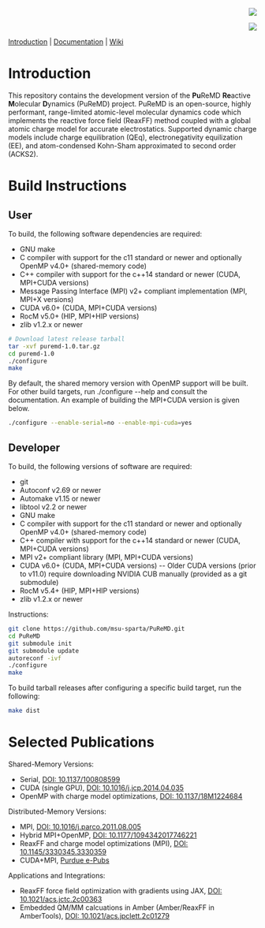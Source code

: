 <p align="right">
 <img src="https://github.com/msu-sparta/PuReMD/actions/workflows/build_test_serial.yml/badge.svg">
</p>
<p align="right">
 <img src="https://github.com/msu-sparta/PuReMD/actions/workflows/build_test_mpi.yml/badge.svg">
</p>

[Introduction](https://github.com/MSU-SParTA/PuReMD#introduction) |
[Documentation](https://github.com/MSU-SParTA/PuReMD/doc) |
[Wiki](https://github.com/MSU-SParTA/PuReMD/wikis/home)

# Introduction

This repository contains the development version of the **Pu**ReMD **Re**active
**M**olecular **D**ynamics (PuReMD) project.  PuReMD is an open-source, highly
performant, range-limited atomic-level molecular dynamics code which implements
the reactive force field (ReaxFF) method coupled with a global atomic charge
model for accurate electrostatics.  Supported dynamic charge models include
charge equilibration (QEq), electronegativity equilization (EE), and
atom-condensed Kohn-Sham approximated to second order (ACKS2).

# Build Instructions

## User

To build, the following software dependencies are required:

- GNU make
- C compiler with support for the c11 standard or newer and optionally OpenMP v4.0+ (shared-memory code)
- C++ compiler with support for the c++14 standard or newer (CUDA, MPI+CUDA versions)
- Message Passing Interface (MPI) v2+ compliant implementation (MPI, MPI+X versions)
- CUDA v6.0+ (CUDA, MPI+CUDA versions)
- RocM v5.0+ (HIP, MPI+HIP versions)
- zlib v1.2.x or newer

```bash
# Download latest release tarball
tar -xvf puremd-1.0.tar.gz
cd puremd-1.0
./configure
make
```

By default, the shared memory version with OpenMP support will be built. For other build targets,
run ./configure --help and consult the documentation. An example of building the MPI+CUDA version
is given below.

```bash
./configure --enable-serial=no --enable-mpi-cuda=yes
```

## Developer

To build, the following versions of software are required:

- git
- Autoconf v2.69 or newer
- Automake v1.15 or newer
- libtool v2.2 or newer
- GNU make
- C compiler with support for the c11 standard or newer and optionally OpenMP v4.0+ (shared-memory code)
- C++ compiler with support for the c++14 standard or newer (CUDA, MPI+CUDA versions)
- MPI v2+ compliant library (MPI, MPI+CUDA versions)
- CUDA v6.0+ (CUDA, MPI+CUDA versions)
-- Older CUDA versions (prior to v11.0) require downloading NVIDIA CUB manually (provided as a git submodule)
- RocM v5.4+ (HIP, MPI+HIP versions)
- zlib v1.2.x or newer

Instructions:
```bash
git clone https://github.com/msu-sparta/PuReMD.git
cd PuReMD
git submodule init
git submodule update
autoreconf -ivf
./configure
make
```

To build tarball releases after configuring a specific build target, run the following:

```bash
make dist
```

# Selected Publications

Shared-Memory Versions:
- Serial, [DOI: 10.1137/100808599](https://doi.org/10.1137/100808599)
- CUDA (single GPU), [DOI: 10.1016/j.jcp.2014.04.035](http://dx.doi.org/10.1016/j.jcp.2014.04.035)
- OpenMP with charge model optimizations, [DOI: 10.1137/18M1224684](https://doi.org/10.1137/18M1224684)

Distributed-Memory Versions:
- MPI, [DOI: 10.1016/j.parco.2011.08.005](https://doi.org/10.1016/j.parco.2011.08.005)
- Hybrid MPI+OpenMP, [DOI: 10.1177/1094342017746221](https://doi.org/10.1177/1094342017746221)
- ReaxFF and charge model optimizations (MPI), [DOI: 10.1145/3330345.3330359](https://doi.org/10.1145/3330345.3330359)
- CUDA+MPI, [Purdue e-Pubs](https://docs.lib.purdue.edu/cgi/viewcontent.cgi?article=2769&context=cstech)

Applications and Integrations:
- ReaxFF force field optimization with gradients using JAX, [DOI: 10.1021/acs.jctc.2c00363](https://doi.org/10.1021/acs.jctc.2c00363)
- Embedded QM/MM calcuations in Amber (Amber/ReaxFF in AmberTools), [DOI: 10.1021/acs.jpclett.2c01279](https://doi.org/10.1021/acs.jpclett.2c01279)
